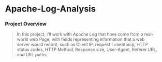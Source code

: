 # Apache-Log-Analysis

### Project Overview
>In this project, I'll work with Apache Log that have come from a real-world web Page, with fields representing information that a web server would record, such as Client IP, request TimeStamp, HTTP status codes, HTTP Method, Response size, User-Agent, Referer URL, and URL paths. 
